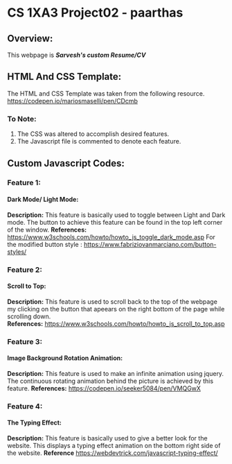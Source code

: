 # CS 1XA3 Project02 - paarthas
## Overview:
This webpage is ***Sarvesh's custom Resume/CV***
## HTML And CSS Template:
The HTML and CSS Template was taken from the following resource.
https://codepen.io/mariosmaselli/pen/CDcmb
### To Note:
1. The CSS was altered to accomplish desired features. 
2. The Javascript file is commented to denote each feature.
## Custom Javascript Codes:
### Feature 1:
#### Dark Mode/ Light Mode:
**Description:** This feature is basically used to toggle between Light and Dark mode. The button to achieve this feature can be found in the top left corner of the window. 
**References:** https://www.w3schools.com/howto/howto_js_toggle_dark_mode.asp 
               For the modified button style : https://www.fabriziovanmarciano.com/button-styles/
### Feature 2:
#### Scroll to Top:    
**Description:** This feature is used to scroll back to the top of the webpage my clicking on the button that apeears on the right bottom of the page while scrolling down.  
**References:** https://www.w3schools.com/howto/howto_js_scroll_to_top.asp

### Feature 3:
#### Image Background Rotation Animation:
**Description:** This feature is used to make an infinite animation using jquery. The continuous rotating animation behind the picture is achieved by this feature.
**References:** https://codepen.io/seeker5084/pen/VMQGwX

### Feature 4:
#### The Typing Effect:
**Description:** This feature is basically used to give a better look for the website. This displays a typing effect animation on the bottom right side of the website. 
**Reference** https://webdevtrick.com/javascript-typing-effect/


